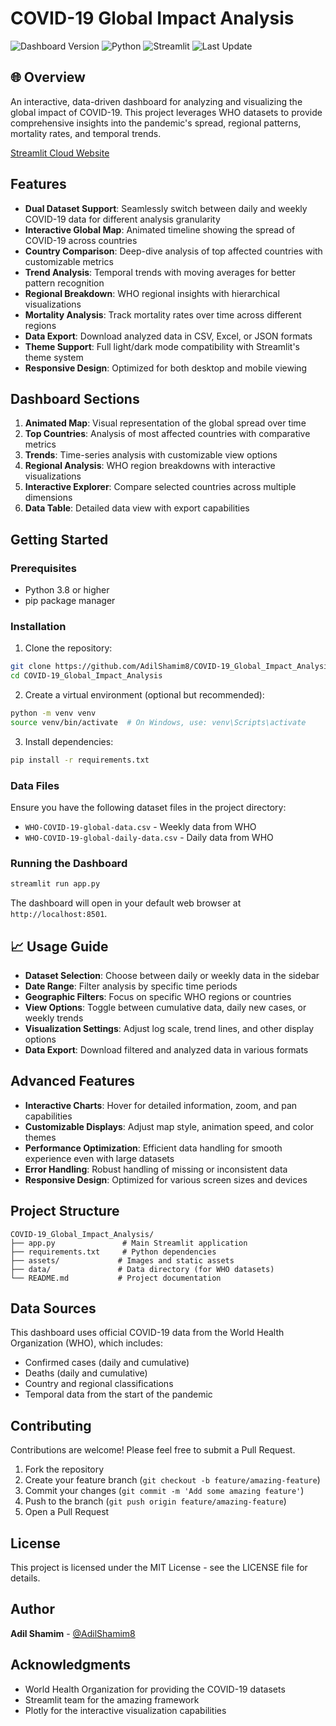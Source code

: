 # COVID-19 Global Impact Analysis

![Dashboard Version](https://img.shields.io/badge/version-5.5-blue)
![Python](https://img.shields.io/badge/python-3.8%2B-brightgreen)
![Streamlit](https://img.shields.io/badge/streamlit-1.24.0-red)
![Last Update](https://img.shields.io/badge/last%20updated-July%203%202025-yellow)

## 🌐 Overview

An interactive, data-driven dashboard for analyzing and visualizing the global impact of COVID-19. This project leverages WHO datasets to provide comprehensive insights into the pandemic's spread, regional patterns, mortality rates, and temporal trends.

[Streamlit Cloud Website](https://covid-19-global-analysis.streamlit.app/)

## Features

- **Dual Dataset Support**: Seamlessly switch between daily and weekly COVID-19 data for different analysis granularity
- **Interactive Global Map**: Animated timeline showing the spread of COVID-19 across countries
- **Country Comparison**: Deep-dive analysis of top affected countries with customizable metrics
- **Trend Analysis**: Temporal trends with moving averages for better pattern recognition
- **Regional Breakdown**: WHO regional insights with hierarchical visualizations
- **Mortality Analysis**: Track mortality rates over time across different regions
- **Data Export**: Download analyzed data in CSV, Excel, or JSON formats
- **Theme Support**: Full light/dark mode compatibility with Streamlit's theme system
- **Responsive Design**: Optimized for both desktop and mobile viewing

## Dashboard Sections

1. **Animated Map**: Visual representation of the global spread over time
2. **Top Countries**: Analysis of most affected countries with comparative metrics
3. **Trends**: Time-series analysis with customizable view options
4. **Regional Analysis**: WHO region breakdowns with interactive visualizations
5. **Interactive Explorer**: Compare selected countries across multiple dimensions
6. **Data Table**: Detailed data view with export capabilities

## Getting Started

### Prerequisites

- Python 3.8 or higher
- pip package manager

### Installation

1. Clone the repository:
```bash
git clone https://github.com/AdilShamim8/COVID-19_Global_Impact_Analysis.git
cd COVID-19_Global_Impact_Analysis
```

2. Create a virtual environment (optional but recommended):
```bash
python -m venv venv
source venv/bin/activate  # On Windows, use: venv\Scripts\activate
```

3. Install dependencies:
```bash
pip install -r requirements.txt
```

### Data Files

Ensure you have the following dataset files in the project directory:
- `WHO-COVID-19-global-data.csv` - Weekly data from WHO
- `WHO-COVID-19-global-daily-data.csv` - Daily data from WHO

### Running the Dashboard

```bash
streamlit run app.py
```

The dashboard will open in your default web browser at `http://localhost:8501`.

## 📈 Usage Guide

- **Dataset Selection**: Choose between daily or weekly data in the sidebar
- **Date Range**: Filter analysis by specific time periods
- **Geographic Filters**: Focus on specific WHO regions or countries
- **View Options**: Toggle between cumulative data, daily new cases, or weekly trends
- **Visualization Settings**: Adjust log scale, trend lines, and other display options
- **Data Export**: Download filtered and analyzed data in various formats

## Advanced Features

- **Interactive Charts**: Hover for detailed information, zoom, and pan capabilities
- **Customizable Displays**: Adjust map style, animation speed, and color themes
- **Performance Optimization**: Efficient data handling for smooth experience even with large datasets
- **Error Handling**: Robust handling of missing or inconsistent data
- **Responsive Design**: Optimized for various screen sizes and devices

## Project Structure

```
COVID-19_Global_Impact_Analysis/
├── app.py               # Main Streamlit application
├── requirements.txt     # Python dependencies
├── assets/             # Images and static assets
├── data/               # Data directory (for WHO datasets)
└── README.md           # Project documentation
```

## Data Sources

This dashboard uses official COVID-19 data from the World Health Organization (WHO), which includes:

- Confirmed cases (daily and cumulative)
- Deaths (daily and cumulative)
- Country and regional classifications
- Temporal data from the start of the pandemic

## Contributing

Contributions are welcome! Please feel free to submit a Pull Request.

1. Fork the repository
2. Create your feature branch (`git checkout -b feature/amazing-feature`)
3. Commit your changes (`git commit -m 'Add some amazing feature'`)
4. Push to the branch (`git push origin feature/amazing-feature`)
5. Open a Pull Request

## License

This project is licensed under the MIT License - see the LICENSE file for details.

## Author

**Adil Shamim** - [@AdilShamim8](https://github.com/AdilShamim8)

## Acknowledgments

- World Health Organization for providing the COVID-19 datasets
- Streamlit team for the amazing framework
- Plotly for the interactive visualization capabilities
